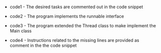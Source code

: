 #

- code1 - The desired tasks are commented out in the code snippet

- code2 - The program implements the runnable interface

- code3 - The program extended the Thread class to make implement the Main class

- code4 - Instructions related to the missing lines are provided as comment in the the code snippet

#